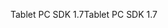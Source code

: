 <span data-ttu-id="b2f02-101">Tablet PC SDK 1.7</span><span class="sxs-lookup"><span data-stu-id="b2f02-101">Tablet PC SDK 1.7</span></span>